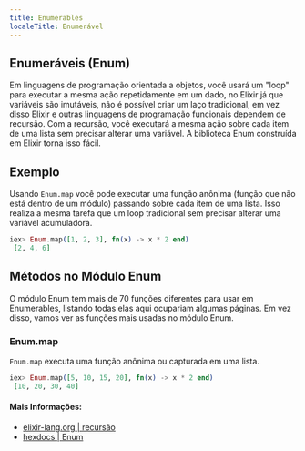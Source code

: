 ```yaml
---
title: Enumerables
localeTitle: Enumerável
---
```

## Enumeráveis ​​(Enum)

Em linguagens de programação orientada a objetos, você usará um "loop" para executar a mesma ação repetidamente em um dado, no Elixir já que variáveis ​​são imutáveis, não é possível criar um laço tradicional, em vez disso Elixir e outras linguagens de programação funcionais dependem de recursão. Com a recursão, você executará a mesma ação sobre cada item de uma lista sem precisar alterar uma variável. A biblioteca Enum construída em Elixir torna isso fácil.

## Exemplo

Usando `Enum.map` você pode executar uma função anônima (função que não está dentro de um módulo) passando sobre cada item de uma lista. Isso realiza a mesma tarefa que um loop tradicional sem precisar alterar uma variável acumuladora.

```elixir
iex> Enum.map([1, 2, 3], fn(x) -> x * 2 end) 
 [2, 4, 6] 
```

## Métodos no Módulo Enum

O módulo Enum tem mais de 70 funções diferentes para usar em Enumerables, listando todas elas aqui ocupariam algumas páginas. Em vez disso, vamos ver as funções mais usadas no módulo Enum.

### Enum.map

`Enum.map` executa uma função anônima ou capturada em uma lista.

```elixir
iex> Enum.map([5, 10, 15, 20], fn(x) -> x * 2 end) 
 [10, 20, 30, 40] 
```

#### Mais Informações:

*   [elixir-lang.org | recursão](https://elixir-lang.org/getting-started/enumerables-and-streams.html)
*   [hexdocs | Enum](https://hexdocs.pm/elixir/Enum.html)